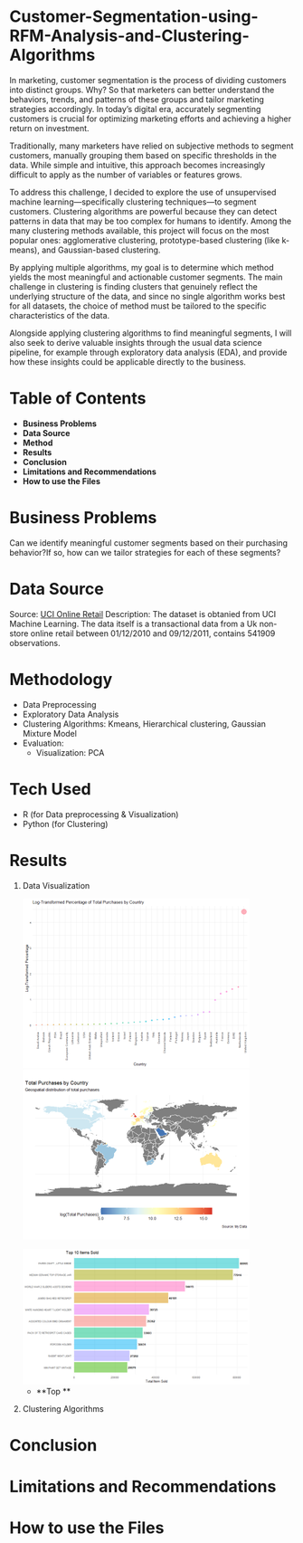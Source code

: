 # Customer-Segmentation-using-RFM-Analysis-and-Clustering-Algorithms

In marketing, customer segmentation is the process of dividing customers into distinct groups. Why? So that marketers can better understand the behaviors, trends, and patterns of these groups and tailor marketing strategies accordingly. In today’s digital era, accurately segmenting customers is crucial for optimizing marketing efforts and achieving a higher return on investment.

Traditionally, many marketers have relied on subjective methods to segment customers, manually grouping them based on specific thresholds in the data. While simple and intuitive, this approach becomes increasingly difficult to apply as the number of variables or features grows.

To address this challenge, I decided to explore the use of unsupervised machine learning—specifically clustering techniques—to segment customers. Clustering algorithms are powerful because they can detect patterns in data that may be too complex for humans to identify. Among the many clustering methods available, this project will focus on the most popular ones: agglomerative clustering, prototype-based clustering (like k-means), and Gaussian-based clustering.

By applying multiple algorithms, my goal is to determine which method yields the most meaningful and actionable customer segments. The main challenge in clustering is finding clusters that genuinely reflect the underlying structure of the data, and since no single algorithm works best for all datasets, the choice of method must be tailored to the specific characteristics of the data.

Alongside applying clustering algorithms to find meaningful segments, I will also seek to derive valuable insights through the usual data science pipeline, for example through exploratory data analysis (EDA), and provide how these insights could be applicable directly to the business.

# Table of Contents
- **Business Problems**
- **Data Source**
- **Method**
- **Results**
- **Conclusion**
- **Limitations and Recommendations**
- **How to use the Files**

# Business Problems

Can we identify meaningful customer segments based on their purchasing behavior?If so, how can we tailor strategies for each of these segments?

# Data Source

Source: [UCI Online Retail](https://archive.ics.uci.edu/dataset/352/online+retail)
Description:  The dataset is  obtanied from UCI Machine Learning. The data itself is a transactional data from a Uk non-store online retail between 01/12/2010 and 09/12/2011, contains 541909 observations.

# Methodology
- Data Preprocessing
- Exploratory Data Analysis
- Clustering Algorithms: Kmeans, Hierarchical clustering, Gaussian Mixture Model
- Evaluation:
  - Visualization: PCA 

# Tech Used 
- R (for Data preprocessing & Visualization)
- Python (for Clustering)

# Results
1. Data Visualization
        
   <img src="EDA%20images/Percentage_of_Total_Purchases.png" alt="Geospatial Distribution of Total Purchases" width="400"/> <img src="EDA%20images/total_purchases_by_country.png" alt="Percentage of Total Purchases by Country" width="400"/>
   
   <img src="EDA%20images/top 10 item sold.png" alt="top 10 item sold" width="400"/>
   

   - **Top **

   
   
3. Clustering Algorithms


# Conclusion
# Limitations and Recommendations
# How to use the Files


